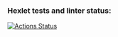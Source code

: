 ### Hexlet tests and linter status:
[![Actions Status](https://github.com/alice-shamaeva/frontend-project-12/actions/workflows/hexlet-check.yml/badge.svg)](https://github.com/alice-shamaeva/frontend-project-12/actions)